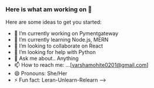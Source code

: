 ### Here is what am working on 👋


Here are some ideas to get you started:

- 🔭 I’m currently working on Pymentgateway
- 🌱 I’m currently learning Node.js, MERN
- 👯 I’m looking to collaborate on React
- 🤔 I’m looking for help with Python
- 💬 Ask me about.. Anything
- 📫 How to reach me: ...[varshamohite0201@gmail.com]
- 😄 Pronouns: She/Her
- ⚡ Fun fact: Leran-Unlearn-Relearn
-->
